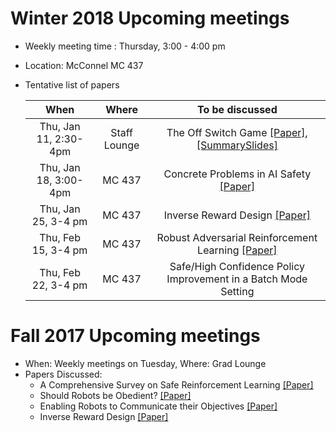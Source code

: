 # Winter 2018 Upcoming meetings
- Weekly meeting time : Thursday, 3:00 - 4:00 pm
- Location: McConnel MC 437
- Tentative list of papers


  | When              | Where         | To be discussed                                                               |
  |:-----------------:|:-------------:|:-----------------------------------------------------------------------------:|
  | Thu, Jan 11, 2:30-4pm| Staff Lounge| The Off Switch Game [[Paper]](https://arxiv.org/pdf/1611.08219.pdf), [[SummarySlides]](https://github.com/kkhetarpal/Literature/blob/master/RL/ReadingList/OffSwitchGame.pdf)|
  | Thu, Jan 18, 3:00-4pm| MC  437| Concrete Problems in AI Safety [[Paper]](https://arxiv.org/pdf/1606.06565.pdf)|
  | Thu, Jan 25, 3-4 pm  | MC  437| Inverse Reward Design [[Paper]](https://arxiv.org/pdf/1711.02827.pdf)|
  | Thu, Feb 15, 3-4 pm  | MC 437 | Robust Adversarial Reinforcement Learning [[Paper]](https://arxiv.org/pdf/1703.02702.pdf)     |
  | Thu, Feb 22, 3-4 pm  | MC 437 |  Safe/High Confidence Policy Improvement in a Batch Mode Setting   |
  



# Fall 2017 Upcoming meetings
- When: Weekly meetings on Tuesday, Where: Grad Lounge
- Papers Discussed:
  * A Comprehensive Survey on Safe Reinforcement Learning [[Paper]](http://jmlr.org/papers/v16/garcia15a.html)
  * Should Robots be Obedient? [[Paper]](https://arxiv.org/pdf/1705.09990.pdf)
  * Enabling Robots to Communicate their Objectives [[Paper]](https://arxiv.org/pdf/1702.03465.pdf)
  * Inverse Reward Design [[Paper]](https://arxiv.org/pdf/1711.02827.pdf)
